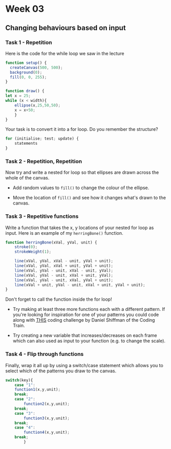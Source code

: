 # Week 03

## Changing behaviours based on input


### Task 1 - Repetition

Here is the code for the while loop we saw in the lecture

```javascript
function setup() {
  createCanvas(500, 500);
  background(0);
  fill(0, 0, 255);
}

function draw() {
let x = 25;
while (x < width){
	ellipse(x,25,50,50);
	x = x+50;
	}
}
```

Your task is to convert it into a for loop.  Do you remember the structure?

```javascript
for (initialise; test; update) {
    statements
}
```


### Task 2 - Repetition, Repetition

Now try and write a nested for loop so that ellipses are drawn across the whole of the canvas.

* Add random values to ```fill()``` to change the colour of the ellipse.  

* Move the location of ```fill()``` and see how it changes what's drawn to the canvas.


### Task 3 - Repetitive functions

Write a function that takes the x, y locations of your nested for loop as input.  Here is an example of my ```herringBone()``` function.

```javascript
function herringBone(xVal, yVal, unit) {
	stroke(0);
	strokeWeight(1);

	line(xVal, yVal, xVal - unit, yVal + unit);
	line(xVal, yVal, xVal + unit, yVal + unit);
	line(xVal, yVal - unit, xVal - unit, yVal);
	line(xVal, yVal - unit, xVal + unit, yVal);
	line(xVal, yVal - unit, xVal, yVal + unit);
	line(xVal + unit, yVal - unit, xVal + unit, yVal + unit);
} 
```

Don't forget to call the function inside the for loop!

* Try making at least three more functions each with a different pattern.  If you're looking for inspiration for one of your patterns you could code along with [THIS](https://www.youtube.com/watch?v=bEyTZ5ZZxZs) coding challenge by Daniel Shiffman of the Coding Train.

* Try creating a new variable that increases/decreases on each frame which can also used as input to your function (e.g. to change the scale).

### Task 4 - Flip through functions

Finally, wrap it all up by using a switch/case statement which allows you to select which of the patterns you draw to the canvas.

```javascript
switch(key){
    case "1": 	
	function1(x,y,unit);
    break;
    case "2": 
    	function2(x,y,unit);
    break;
    case "3": 
    	function3(x,y,unit);
    break;
    case "4": 
    	function4(x,y,unit);
    break;
	    }
```
